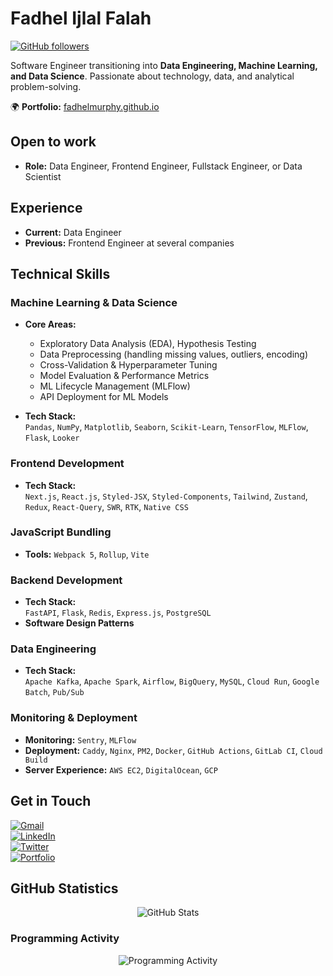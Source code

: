 # Fadhel Ijlal Falah  

[![GitHub followers](https://img.shields.io/github/followers/fadhelmurphy.svg?style=social&label=Follow)](https://github.com/fadhelmurphy?tab=followers)  

Software Engineer transitioning into **Data Engineering, Machine Learning, and Data Science**. Passionate about technology, data, and analytical problem-solving.  

🌍 **Portfolio:** [fadhelmurphy.github.io](https://fadhelmurphy.github.io)  

## Open to work
- **Role:** Data Engineer, Frontend Engineer, Fullstack Engineer, or Data Scientist

## Experience  
- **Current:** Data Engineer
- **Previous:** Frontend Engineer at several companies  

## Technical Skills  

### Machine Learning & Data Science  
- **Core Areas:**  
  - Exploratory Data Analysis (EDA), Hypothesis Testing  
  - Data Preprocessing (handling missing values, outliers, encoding)  
  - Cross-Validation & Hyperparameter Tuning  
  - Model Evaluation & Performance Metrics  
  - ML Lifecycle Management (MLFlow)  
  - API Deployment for ML Models  

- **Tech Stack:**  
  `Pandas`, `NumPy`, `Matplotlib`, `Seaborn`, `Scikit-Learn`, `TensorFlow`, `MLFlow`, `Flask`, `Looker`

### Frontend Development  
- **Tech Stack:**  
  `Next.js`, `React.js`, `Styled-JSX`, `Styled-Components`, `Tailwind`, `Zustand`, `Redux`, `React-Query`, `SWR`, `RTK`, `Native CSS`  

### JavaScript Bundling  
- **Tools:** `Webpack 5`, `Rollup`, `Vite`  

### Backend Development  
- **Tech Stack:**  
  `FastAPI`, `Flask`, `Redis`, `Express.js`, `PostgreSQL`  
- **Software Design Patterns**  

### Data Engineering  
- **Tech Stack:**    
  `Apache Kafka`, `Apache Spark`, `Airflow`, `BigQuery`, `MySQL`, `Cloud Run`, `Google Batch`, `Pub/Sub`

### Monitoring & Deployment  
- **Monitoring:** `Sentry`, `MLFlow`  
- **Deployment:** `Caddy`, `Nginx`, `PM2`, `Docker`, `GitHub Actions`, `GitLab CI`, `Cloud Build`  
- **Server Experience:** `AWS EC2`, `DigitalOcean`, `GCP`  

## Get in Touch  
[![Gmail](https://img.shields.io/badge/Gmail-D14836?style=for-the-badge&logo=gmail&logoColor=white)](mailto:fadhelijlalfalah@gmail.com)  
[![LinkedIn](https://img.shields.io/badge/LinkedIn-0077B5?style=for-the-badge&logo=linkedin&logoColor=white)](https://www.linkedin.com/in/fadhelijlalfalah/)  
[![Twitter](https://img.shields.io/badge/Twitter-1DA1F2?style=for-the-badge&logo=twitter&logoColor=white)](https://twitter.com/Fadhelthirteen/)  
[![Portfolio](https://img.shields.io/badge/portfolio-web-blue?style=for-the-badge)](https://fadhelmurphy.github.io/)  

## GitHub Statistics  
<p align="center">
  <img src="https://github-readme-stats.vercel.app/api?username=fadhelmurphy&show_icons=true&theme=tokyonight" alt="GitHub Stats" />  
</p>  

### Programming Activity  
<p align="center">
  <img src="https://github-readme-activity-graph.vercel.app/graph?username=fadhelmurphy&theme=tokyo-night" alt="Programming Activity" />  
</p>  
